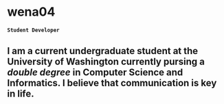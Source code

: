 
# wena04
**`Student Developer`**

I am a current undergraduate student at the University of Washington currently pursing a *double degree* in Computer Science and Informatics. I believe that communication is key in life.  
---
